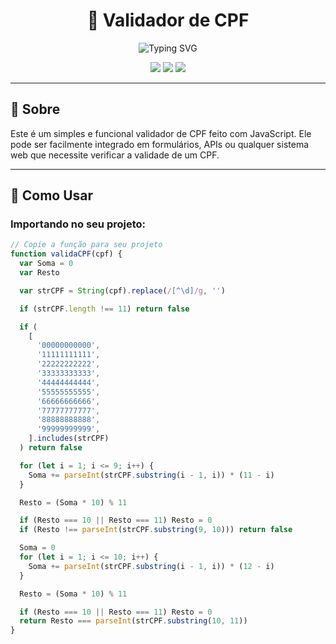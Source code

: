 <h1 align="center">🧠 Validador de CPF</h1>

<p align="center">
  <img src="https://readme-typing-svg.demolab.com?font=Fira+Code&size=22&pause=1000&color=7AFFB6&center=true&vCenter=true&width=435&lines=Valide+CPFs+de+forma+f%C3%A1cil!;R%C3%A1pido+%26+eficiente+com+JavaScript!;Open+Source+e+100%25+Gratuito." alt="Typing SVG" />
</p>

<p align="center">
  <img src="https://img.shields.io/badge/license-MIT-green?style=flat-square">
  <img src="https://img.shields.io/badge/feito%20por-Apoloundifinied-blueviolet?style=flat-square">
  <img src="https://img.shields.io/badge/status-em%20desenvolvimento-important?style=flat-square">
</p>

---

## 📌 Sobre

Este é um simples e funcional validador de CPF feito com JavaScript. Ele pode ser facilmente integrado em formulários, APIs ou qualquer sistema web que necessite verificar a validade de um CPF.

---

## 🚀 Como Usar

### Importando no seu projeto:
```js
// Copie a função para seu projeto
function validaCPF(cpf) {
  var Soma = 0
  var Resto

  var strCPF = String(cpf).replace(/[^\d]/g, '')

  if (strCPF.length !== 11) return false

  if (
    [
      '00000000000',
      '11111111111',
      '22222222222',
      '33333333333',
      '44444444444',
      '55555555555',
      '66666666666',
      '77777777777',
      '88888888888',
      '99999999999',
    ].includes(strCPF)
  ) return false

  for (let i = 1; i <= 9; i++) {
    Soma += parseInt(strCPF.substring(i - 1, i)) * (11 - i)
  }

  Resto = (Soma * 10) % 11

  if (Resto === 10 || Resto === 11) Resto = 0
  if (Resto !== parseInt(strCPF.substring(9, 10))) return false

  Soma = 0
  for (let i = 1; i <= 10; i++) {
    Soma += parseInt(strCPF.substring(i - 1, i)) * (12 - i)
  }

  Resto = (Soma * 10) % 11

  if (Resto === 10 || Resto === 11) Resto = 0
  return Resto === parseInt(strCPF.substring(10, 11))
}
